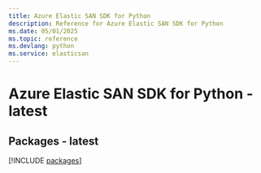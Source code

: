 ```yaml
---
title: Azure Elastic SAN SDK for Python
description: Reference for Azure Elastic SAN SDK for Python
ms.date: 05/01/2025
ms.topic: reference
ms.devlang: python
ms.service: elasticsan
---
```

# Azure Elastic SAN SDK for Python - latest
## Packages - latest
[!INCLUDE [packages](elastic-san-index.md)]